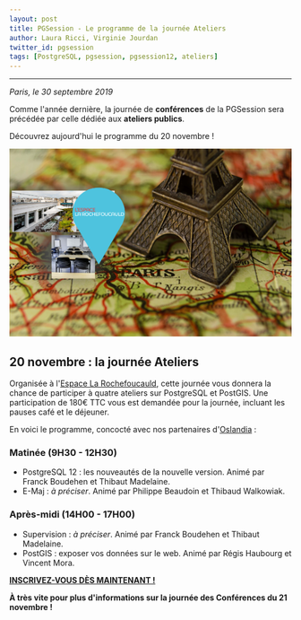 ```yaml
---
layout: post
title: PGSession - Le programme de la journée Ateliers
author: Laura Ricci, Virginie Jourdan
twitter_id: pgsession
tags: [PostgreSQL, pgsession, pgsession12, ateliers]
---
```


---

*Paris, le 30 septembre 2019*

Comme l'année dernière, la journée de **conférences** de la PGSession sera précédée par celle dédiée aux **ateliers publics**.

Découvrez aujourd'hui le programme du 20 novembre !

<!--MORE-->

![la_rochefoucauld_localisation.png](https://raw.githubusercontent.com/lauraricci/blog.dalibo.com/gh-pages/img/la_rochefoucauld_localisation.png)

## 20 novembre : la journée Ateliers

Organisée à l'[Espace La Rochefoucauld](https://formeret.fr/nos-espaces/espace-la-rochefoucauld/), cette journée vous donnera la chance de participer à quatre ateliers sur PostgreSQL et PostGIS. 
Une participation de 180€ TTC vous est demandée pour la journée, incluant les pauses café et le déjeuner. 

En voici le programme, concocté avec nos partenaires d'[Oslandia](https://oslandia.com/) :

### Matinée (9H30 - 12H30)

   * PostgreSQL 12 : les nouveautés de la nouvelle version. Animé par Franck Boudehen et Thibaut Madelaine.
   * E-Maj : *à préciser*. Animé par Philippe Beaudoin et Thibaud Walkowiak.

### Après-midi (14H00 - 17H00)

   * Supervision : *à préciser*. Animé par Franck Boudehen et Thibaut Madelaine.
   * PostGIS : exposer vos données sur le web. Animé par Régis Haubourg et Vincent Mora.
   
   

[**INSCRIVEZ-VOUS DÈS MAINTENANT !**](mailto:contact@dalibo.com?subject=PGSession:%20inscription%20aux%20Ateliers)




**À très vite pour plus d'informations sur la journée des Conférences du 21 novembre !**


 




